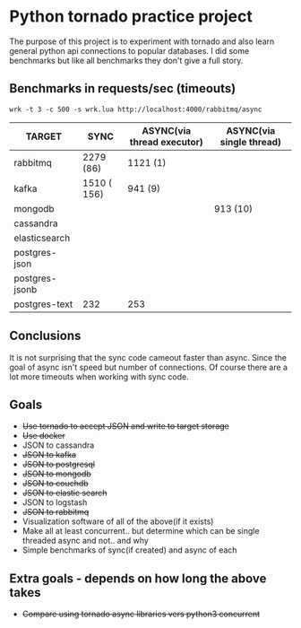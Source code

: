 # Python tornado practice project

The purpose of this project is to experiment with tornado
and also learn general python api connections to popular databases.
I did some benchmarks but like all benchmarks they don't give a full story.

## Benchmarks in requests/sec (timeouts)

`wrk -t 3 -c 500 -s wrk.lua http://localhost:4000/rabbitmq/async`

| TARGET | SYNC  | ASYNC(via thread executor)  | ASYNC(via single thread)
|---|---|---|---|
| rabbitmq  | 2279 (86)  | 1121 (1) | |
| kafka  | 1510 ( 156)  | 941 (9) | |
| mongodb  |   |   |913 (10) |
| cassandra  |   |   | |
| elasticsearch  |   |   | |
| postgres-json | | | |
| postgres-jsonb | | | |
| postgres-text | 232 | 253 | | 

## Conclusions
It is not surprising that the sync code cameout faster than async. 
Since the goal of async isn't speed but number of connections. 
Of course there are a lot more timeouts when working with sync code.

## Goals
* ~~Use tornado to accept JSON and write to target storage~~
* ~~Use docker~~
* JSON to cassandra
* ~~JSON to kafka~~
* ~~JSON to postgresql~~
* ~~JSON to mongodb~~
* ~~JSON to couchdb~~
* ~~JSON to elastic search~~
* JSON to logstash
* ~~JSON to rabbitmq~~
* Visualization software of all of the above(if it exists)
* Make all at least concurrent.. but determine which can be single threaded async and not.. and why
* Simple benchmarks of sync(if created) and async of each


## Extra goals - depends on how long the above takes
* ~~Compare using tornado async libraries vers python3 concurrent~~





